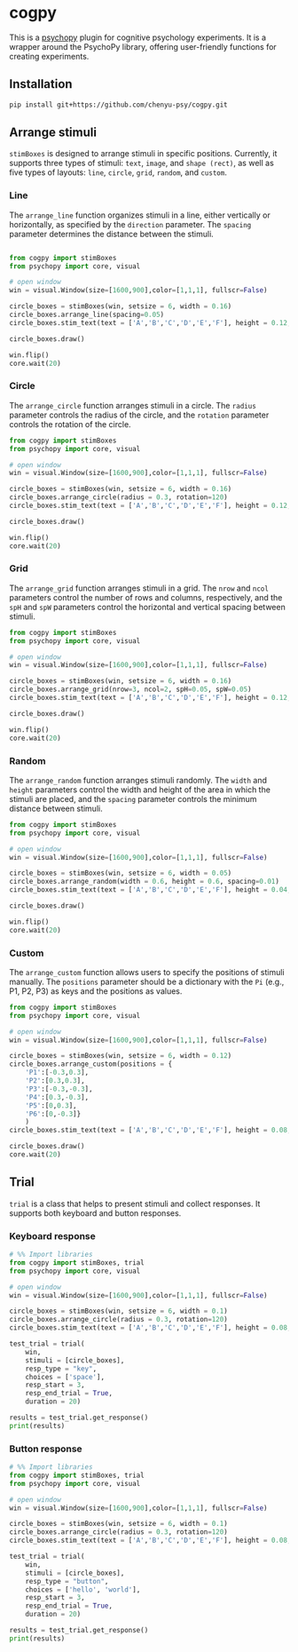 # cogpy

This is a [psychopy](https://psychopy.org) plugin for cognitive psychology experiments. It is a wrapper around the PsychoPy library, offering user-friendly functions for creating experiments.

## Installation

```bash
pip install git+https://github.com/chenyu-psy/cogpy.git
```

## Arrange stimuli

`stimBoxes` is designed to arrange stimuli in specific positions. Currently, it supports three types of stimuli: `text`, `image`, and `shape (rect)`, as well as five types of layouts: `line`, `circle`, `grid`, `random`, and `custom`.

### Line

The `arrange_line` function organizes stimuli in a line, either vertically or horizontally, as specified by the `direction` parameter. The `spacing` parameter determines the distance between the stimuli.

```python

from cogpy import stimBoxes
from psychopy import core, visual

# open window
win = visual.Window(size=[1600,900],color=[1,1,1], fullscr=False)

circle_boxes = stimBoxes(win, setsize = 6, width = 0.16)
circle_boxes.arrange_line(spacing=0.05)
circle_boxes.stim_text(text = ['A','B','C','D','E','F'], height = 0.12, color="#bababa")

circle_boxes.draw()

win.flip()
core.wait(20)

```

### Circle

The `arrange_circle` function arranges stimuli in a circle. The `radius` parameter controls the radius of the circle, and the `rotation` parameter controls the rotation of the circle.

```python
from cogpy import stimBoxes
from psychopy import core, visual

# open window
win = visual.Window(size=[1600,900],color=[1,1,1], fullscr=False)

circle_boxes = stimBoxes(win, setsize = 6, width = 0.16)
circle_boxes.arrange_circle(radius = 0.3, rotation=120)
circle_boxes.stim_text(text = ['A','B','C','D','E','F'], height = 0.12, color="#bababa")

circle_boxes.draw()

win.flip()
core.wait(20)
```

### Grid

The `arrange_grid` function arranges stimuli in a grid. The `nrow` and `ncol` parameters control the number of rows and columns, respectively, and the `spH` and `spW` parameters control the horizontal and vertical spacing between stimuli.

```python
from cogpy import stimBoxes
from psychopy import core, visual

# open window
win = visual.Window(size=[1600,900],color=[1,1,1], fullscr=False)

circle_boxes = stimBoxes(win, setsize = 6, width = 0.16)
circle_boxes.arrange_grid(nrow=3, ncol=2, spH=0.05, spW=0.05)
circle_boxes.stim_text(text = ['A','B','C','D','E','F'], height = 0.12, color="#bababa")

circle_boxes.draw()

win.flip()
core.wait(20)
```

### Random

The `arrange_random` function arranges stimuli randomly. The `width` and `height` parameters control the width and height of the area in which the stimuli are placed, and the `spacing` parameter controls the minimum distance between stimuli.

```python
from cogpy import stimBoxes
from psychopy import core, visual

# open window
win = visual.Window(size=[1600,900],color=[1,1,1], fullscr=False)

circle_boxes = stimBoxes(win, setsize = 6, width = 0.05)
circle_boxes.arrange_random(width = 0.6, height = 0.6, spacing=0.01)
circle_boxes.stim_text(text = ['A','B','C','D','E','F'], height = 0.04, color="#bababa")

circle_boxes.draw()

win.flip()
core.wait(20)
```

### Custom

The `arrange_custom` function allows users to specify the positions of stimuli manually. The `positions` parameter should be a dictionary with the `Pi` (e.g., P1, P2, P3) as keys and the positions as values.

```python
from cogpy import stimBoxes
from psychopy import core, visual

# open window
win = visual.Window(size=[1600,900],color=[1,1,1], fullscr=False)

circle_boxes = stimBoxes(win, setsize = 6, width = 0.12)
circle_boxes.arrange_custom(positions = {
    'P1':[-0.3,0.3],
    'P2':[0.3,0.3],
    'P3':[-0.3,-0.3],
    'P4':[0.3,-0.3],
    'P5':[0,0.3],
    'P6':[0,-0.3]}
    )
circle_boxes.stim_text(text = ['A','B','C','D','E','F'], height = 0.08, color="#bababa")

circle_boxes.draw()
core.wait(20)
```

## Trial

`trial` is a class that helps to present stimuli and collect responses. It supports both keyboard and button responses.

### Keyboard response

```python
# %% Import libraries
from cogpy import stimBoxes, trial
from psychopy import core, visual

# open window
win = visual.Window(size=[1600,900],color=[1,1,1], fullscr=False)

circle_boxes = stimBoxes(win, setsize = 6, width = 0.1)
circle_boxes.arrange_circle(radius = 0.3, rotation=120)
circle_boxes.stim_text(text = ['A','B','C','D','E','F'], height = 0.08, color="#bababa")

test_trial = trial(
    win, 
    stimuli = [circle_boxes], 
    resp_type = "key", 
    choices = ['space'], 
    resp_start = 3, 
    resp_end_trial = True, 
    duration = 20)

results = test_trial.get_response()
print(results)

```

### Button response

```python
# %% Import libraries
from cogpy import stimBoxes, trial
from psychopy import core, visual

# open window
win = visual.Window(size=[1600,900],color=[1,1,1], fullscr=False)

circle_boxes = stimBoxes(win, setsize = 6, width = 0.1)
circle_boxes.arrange_circle(radius = 0.3, rotation=120)
circle_boxes.stim_text(text = ['A','B','C','D','E','F'], height = 0.08, color="#bababa")

test_trial = trial(
    win, 
    stimuli = [circle_boxes], 
    resp_type = "button", 
    choices = ['hello', 'world'], 
    resp_start = 3, 
    resp_end_trial = True, 
    duration = 20)

results = test_trial.get_response()
print(results)
```
